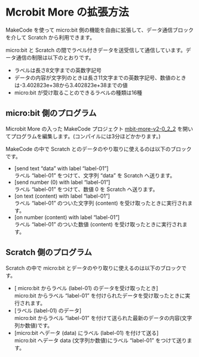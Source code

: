 # Mcrobit More の拡張方法

MakeCode を使って micro:bit 側の機能を自由に拡張して、データ通信ブロックを介して Scratch から利用できます。

micro:bit と Scratch の間でラベル付きデータを送受信して通信しています。データ通信の制限は以下のとおりです。

- ラベルは長さ8文字までの英数字記号
- データの内容が文字列のときは長さ11文字までの英数字記号、数値のときは-3.402823e+38から3.402823e+38までの値
- micro:bit が受け取ることのできるラベルの種類は16種

## micro:bit 側のプログラム
Microbit More の入った MakeCode プロジェクト [mbit-more-v2-0_2_2](https://makecode.microbit.org/_6Dsggo9oc9ce) を開いてプログラムを編集します。(コンパイルには3分ほどかかります。)

MakeCode の中で Scratch とのデータのやり取りに使えるのは以下のブロックです。

- [send text “data” with label “label-01”]<br>ラベル “label-01” をつけて、文字列 “data” を Scratch へ送ります。
- [send number (0) with label “label-01”]<br>ラベル “label-01” をつけて、数値 0 を Scratch へ送ります。
- [on text (content) with label “label-01”]<br>ラベル “label-01” のついた文字列 (content) を受け取ったときに実行されます。
- [on number (content) with label “label-01”]<br>ラベル “label-01” のついた数値 (content) を受け取ったときに実行されます。

## Scratch 側のプログラム
Scratch の中で micro:bit とデータのやり取りに使えるのは以下のブロックです。

- [ micro:bit からラベル (label-01) のデータを受け取ったとき]<br>micro:bit からラベル “label-01” を付けられたデータを受け取ったときに実行されます。
- [ラベル (label-01) のデータ]<br>micro:bit からラベル “label-01” を付けて送られた最新のデータの内容(文字列か数値)です。
- [micro:bit へデータ (data) にラベル (label-01) を付けて送る]<br>micro:bit へデータ data (文字列か数値)にラベル “label-01” をつけて送ります。
